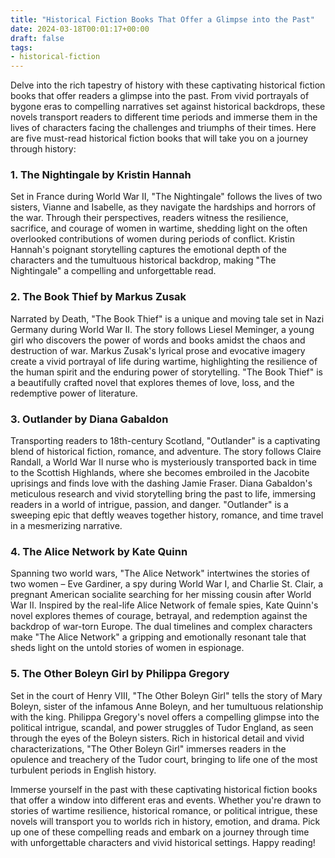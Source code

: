 ```yaml
---
title: "Historical Fiction Books That Offer a Glimpse into the Past"
date: 2024-03-18T00:01:17+00:00
draft: false
tags: 
- historical-fiction
---
```


Delve into the rich tapestry of history with these captivating historical fiction books that offer readers a glimpse into the past. From vivid portrayals of bygone eras to compelling narratives set against historical backdrops, these novels transport readers to different time periods and immerse them in the lives of characters facing the challenges and triumphs of their times. Here are five must-read historical fiction books that will take you on a journey through history:

### 1. The Nightingale by Kristin Hannah

Set in France during World War II, "The Nightingale" follows the lives of two sisters, Vianne and Isabelle, as they navigate the hardships and horrors of the war. Through their perspectives, readers witness the resilience, sacrifice, and courage of women in wartime, shedding light on the often overlooked contributions of women during periods of conflict. Kristin Hannah's poignant storytelling captures the emotional depth of the characters and the tumultuous historical backdrop, making "The Nightingale" a compelling and unforgettable read.

### 2. The Book Thief by Markus Zusak

Narrated by Death, "The Book Thief" is a unique and moving tale set in Nazi Germany during World War II. The story follows Liesel Meminger, a young girl who discovers the power of words and books amidst the chaos and destruction of war. Markus Zusak's lyrical prose and evocative imagery create a vivid portrayal of life during wartime, highlighting the resilience of the human spirit and the enduring power of storytelling. "The Book Thief" is a beautifully crafted novel that explores themes of love, loss, and the redemptive power of literature.

### 3. Outlander by Diana Gabaldon

Transporting readers to 18th-century Scotland, "Outlander" is a captivating blend of historical fiction, romance, and adventure. The story follows Claire Randall, a World War II nurse who is mysteriously transported back in time to the Scottish Highlands, where she becomes embroiled in the Jacobite uprisings and finds love with the dashing Jamie Fraser. Diana Gabaldon's meticulous research and vivid storytelling bring the past to life, immersing readers in a world of intrigue, passion, and danger. "Outlander" is a sweeping epic that deftly weaves together history, romance, and time travel in a mesmerizing narrative.

### 4. The Alice Network by Kate Quinn

Spanning two world wars, "The Alice Network" intertwines the stories of two women – Eve Gardiner, a spy during World War I, and Charlie St. Clair, a pregnant American socialite searching for her missing cousin after World War II. Inspired by the real-life Alice Network of female spies, Kate Quinn's novel explores themes of courage, betrayal, and redemption against the backdrop of war-torn Europe. The dual timelines and complex characters make "The Alice Network" a gripping and emotionally resonant tale that sheds light on the untold stories of women in espionage.

### 5. The Other Boleyn Girl by Philippa Gregory

Set in the court of Henry VIII, "The Other Boleyn Girl" tells the story of Mary Boleyn, sister of the infamous Anne Boleyn, and her tumultuous relationship with the king. Philippa Gregory's novel offers a compelling glimpse into the political intrigue, scandal, and power struggles of Tudor England, as seen through the eyes of the Boleyn sisters. Rich in historical detail and vivid characterizations, "The Other Boleyn Girl" immerses readers in the opulence and treachery of the Tudor court, bringing to life one of the most turbulent periods in English history.

Immerse yourself in the past with these captivating historical fiction books that offer a window into different eras and events. Whether you're drawn to stories of wartime resilience, historical romance, or political intrigue, these novels will transport you to worlds rich in history, emotion, and drama. Pick up one of these compelling reads and embark on a journey through time with unforgettable characters and vivid historical settings. Happy reading!